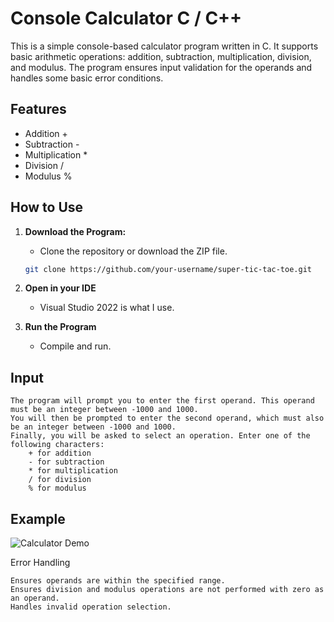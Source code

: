 # Console Calculator C / C++

This is a simple console-based calculator program written in C. It supports basic arithmetic operations: addition, subtraction, multiplication, division, and modulus. The program ensures input validation for the operands and handles some basic error conditions.

## Features

- Addition          +
- Subtraction       -
- Multiplication    *
- Division          /
- Modulus           %


## How to Use
1. **Download the Program:**
   - Clone the repository or download the ZIP file.
   ```sh
   git clone https://github.com/your-username/super-tic-tac-toe.git

2. **Open in your IDE**
    - Visual Studio 2022 is what I use.

3. **Run the Program** 
    - Compile and run.

## Input

    The program will prompt you to enter the first operand. This operand must be an integer between -1000 and 1000.
    You will then be prompted to enter the second operand, which must also be an integer between -1000 and 1000.
    Finally, you will be asked to select an operation. Enter one of the following characters:
        + for addition
        - for subtraction
        * for multiplication
        / for division
        % for modulus

## Example

![Calculator Demo](./demo.gif)


Error Handling

    Ensures operands are within the specified range.
    Ensures division and modulus operations are not performed with zero as an operand.
    Handles invalid operation selection.